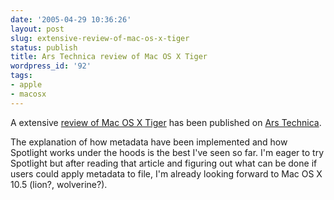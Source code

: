 ```yaml
---
date: '2005-04-29 10:36:26'
layout: post
slug: extensive-review-of-mac-os-x-tiger
status: publish
title: Ars Technica review of Mac OS X Tiger
wordpress_id: '92'
tags:
- apple
- macosx
---
```


A extensive [review of Mac OS X Tiger](http://arstechnica.com/reviews/os/macosx-10.4.ars) has been published on [Ars Technica](http://arstechnica.com/).

The explanation of how metadata have been implemented and how Spotlight works under the hoods is the best I've seen so far.
I'm eager to try Spotlight but after reading that article and figuring out what can be done if users could apply metadata to file, I'm already looking forward to  Mac OS X 10.5 (lion?, wolverine?).
